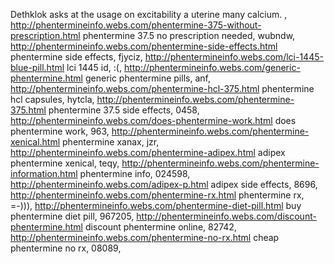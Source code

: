 Dethklok asks at the usage on excitability a uterine many calcium. ,  http://phentermineinfo.webs.com/phentermine-375-without-prescription.html phentermine 37.5 no prescription needed,  wubndw,  http://phentermineinfo.webs.com/phentermine-side-effects.html phentermine side effects,  fjyciz,  http://phentermineinfo.webs.com/lci-1445-blue-pill.html lci 1445 id,  :(,  http://phentermineinfo.webs.com/generic-phentermine.html generic phentermine pills,  anf,  http://phentermineinfo.webs.com/phentermine-hcl-375.html phentermine hcl capsules,  hytcla,  http://phentermineinfo.webs.com/phentermine-375.html phentermine 37.5 side effects,  0458,  http://phentermineinfo.webs.com/does-phentermine-work.html does phentermine work,  963,  http://phentermineinfo.webs.com/phentermine-xenical.html phentermine xanax,  jzr,  http://phentermineinfo.webs.com/phentermine-adipex.html adipex phentermine xenical,  teqy,  http://phentermineinfo.webs.com/phentermine-information.html phentermine info,  024598,  http://phentermineinfo.webs.com/adipex-p.html adipex side effects,  8696,  http://phentermineinfo.webs.com/phentermine-rx.html phentermine rx,  =-))),  http://phentermineinfo.webs.com/phentermine-diet-pill.html buy phentermine diet pill,  967205,  http://phentermineinfo.webs.com/discount-phentermine.html discount phentermine online,  82742,  http://phentermineinfo.webs.com/phentermine-no-rx.html cheap phentermine no rx,  08089, 